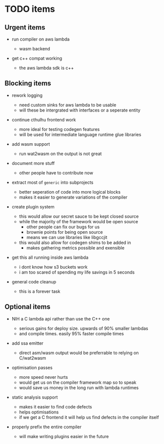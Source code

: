 # TODO items

## Urgent items

* run compiler on aws lambda
  * wasm backend

* get c++ compat working
  * the aws lambda sdk is c++

## Blocking items

* rework logging 
  * need custom sinks for aws lambda to be usable
  * will these be intergrated with interfaces or a seperate entity

* continue cthulhu frontend work
  * more ideal for testing codegen features
  * will be used for intermediate language runtime glue libraries

* add wasm support
  * run wat2wasm on the output is not great

* document more stuff
  * other people have to contribute now

* extract most of `generic` into subprojects
  * better seperation of code into more logical blocks
  * makes it easier to generate variations of the compiler

* create plugin system
  * this would allow our secret sauce to be kept closed source
  * while the majority of the framework would be open source
    * other people can fix our bugs for us
    * brownie points for being open source
    * means we can use libraries like libgccjit
  * this would also allow for codegen shims to be added in
    * makes gathering metrics possible and exensible

* get this all running inside aws lambda
  * i dont know how s3 buckets work
  * i am too scared of spending my life savings in 5 seconds

* general code cleanup
  * this is a forever task

## Optional items

* NIH a C lambda api rather than use the C++ one
  * serious gains for deploy size. upwards of 90% smaller lambdas
  * and compile times. easily 95% faster compile times

* add ssa emitter
  * direct asm/wasm output would be preferrable to relying on C/wat2wasm

* optimisation passes
  * more speed never hurts
  * would get us on the compiler framework map so to speak
  * would save us money in the long run with lambda runtimes

* static analysis support
  * makes it easier to find code defects
  * helps optimisations
  * if we get a C frontend it will help us find defects in the compiler itself

* properly prefix the entire compiler
  * will make writing plugins easier in the future
